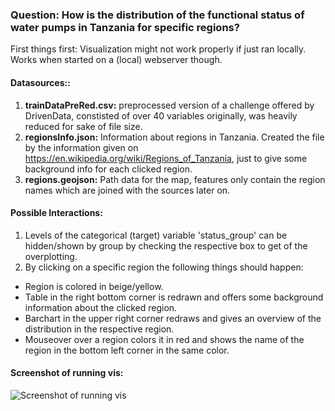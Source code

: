 ### Question: How is the distribution of the functional status of water pumps in Tanzania for specific regions?
First things first: Visualization might not work properly if just ran locally. Works when started on a (local) webserver though.


#### Datasources::

1. **trainDataPreRed.csv:** preprocessed version of a challenge offered by DrivenData, constisted of over
40 variables originally, was heavily reduced for sake of file size.
2. **regionsInfo.json:** Information about regions in Tanzania. Created the file by the information given on https://en.wikipedia.org/wiki/Regions_of_Tanzania, just to give some background info for each clicked region.
3. **regions.geojson:** Path data for the map, features only contain the region names which are joined with the sources later on.

#### Possible Interactions:

1. Levels of the categorical (target) variable 'status_group' can be hidden/shown by group by checking the respective box to get  of the overplotting.
2. By clicking on a specific region the following things should happen:
  - Region is colored in beige/yellow.
  - Table in the right bottom corner is redrawn and offers some background
	information about the clicked region.
  - Barchart in the upper right corner redraws and gives an overview of the
	distribution in the respective region.
  - Mouseover over a region colors it in red and shows the name of the region
in the bottom left corner in the same color.

#### Screenshot of running vis:

![Screenshot of running vis](https://github.com/mabreitling/d3Visualization/blob/master/screenshot.png, "")
	




